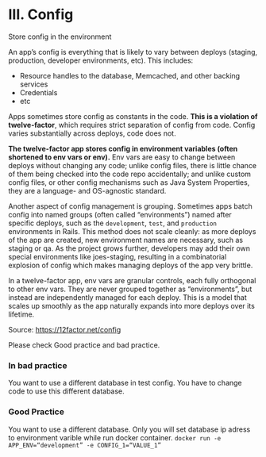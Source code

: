 # III. Config
Store config in the environment

An app’s config is everything that is likely to vary between deploys (staging, production, developer environments, etc). This includes:

- Resource handles to the database, Memcached, and other backing services
- Credentials
- etc

Apps sometimes store config as constants in the code. **This is a violation of twelve-factor**, which requires strict separation of config from code. Config varies substantially across deploys, code does not.

**The twelve-factor app stores config in environment variables (often shortened to env vars or env).** Env vars are easy to change between deploys without changing any code; unlike config files, there is little chance of them being checked into the code repo accidentally; and unlike custom config files, or other config mechanisms such as Java System Properties, they are a language- and OS-agnostic standard.

Another aspect of config management is grouping. Sometimes apps batch config into named groups (often called “environments”) named after specific deploys, such as the `development`, `test`, and `production` environments in Rails. This method does not scale cleanly: as more deploys of the app are created, new environment names are necessary, such as staging or qa. As the project grows further, developers may add their own special environments like joes-staging, resulting in a combinatorial explosion of config which makes managing deploys of the app very brittle.

In a twelve-factor app, env vars are granular controls, each fully orthogonal to other env vars. They are never grouped together as “environments”, but instead are independently managed for each deploy. This is a model that scales up smoothly as the app naturally expands into more deploys over its lifetime.

Source: https://12factor.net/config

Please check Good practice and bad practice.

### In bad practice 

You want to use a different database in test config. You have to change code to use this different database.

### Good Practice

You want to use a different database. 
Only you will set database ip adress to environment varible while run docker container. 
`docker run -e APP_ENV=“development” -e CONFIG_1=“VALUE_1”`